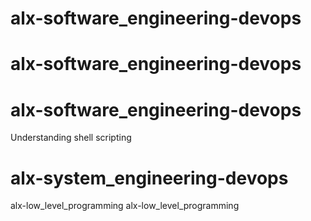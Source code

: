# alx-software_engineering-devops
# alx-software_engineering-devops
# alx-software_engineering-devops
Understanding shell scripting
# alx-system_engineering-devops
alx-low_level_programming
alx-low_level_programming
